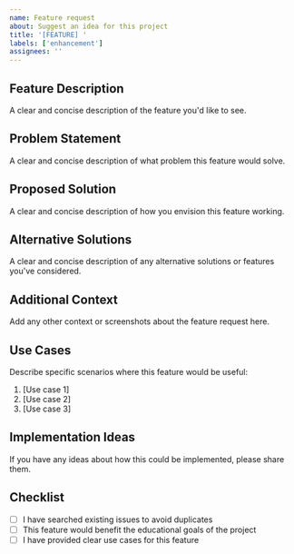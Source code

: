 ```yaml
---
name: Feature request
about: Suggest an idea for this project
title: '[FEATURE] '
labels: ['enhancement']
assignees: ''
---
```


## Feature Description
A clear and concise description of the feature you'd like to see.

## Problem Statement
A clear and concise description of what problem this feature would solve.

## Proposed Solution
A clear and concise description of how you envision this feature working.

## Alternative Solutions
A clear and concise description of any alternative solutions or features you've considered.

## Additional Context
Add any other context or screenshots about the feature request here.

## Use Cases
Describe specific scenarios where this feature would be useful:
1. [Use case 1]
2. [Use case 2]
3. [Use case 3]

## Implementation Ideas
If you have any ideas about how this could be implemented, please share them.

## Checklist
- [ ] I have searched existing issues to avoid duplicates
- [ ] This feature would benefit the educational goals of the project
- [ ] I have provided clear use cases for this feature 